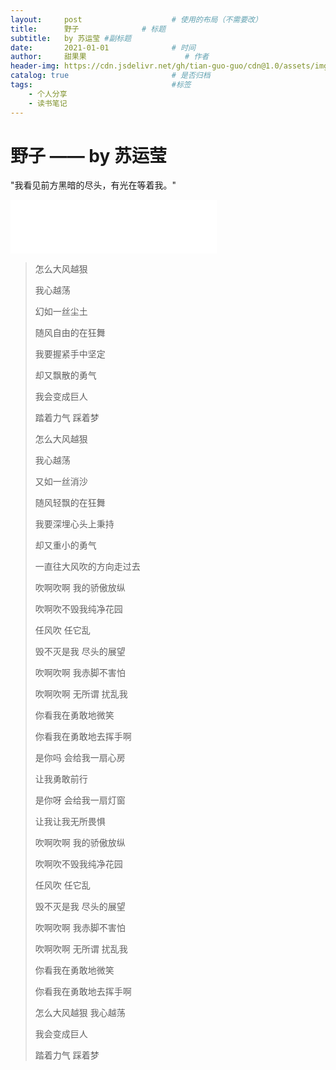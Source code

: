 ```yaml
---
layout:     post                    # 使用的布局（不需要改）
title:      野子              # 标题 
subtitle:   by 苏运莹 #副标题
date:       2021-01-01              # 时间
author:     甜果果                      # 作者
header-img: https://cdn.jsdelivr.net/gh/tian-guo-guo/cdn@1.0/assets/img/post-bg-swift2.jpg    #这篇文章标题背景图片
catalog: true                       # 是否归档
tags:                               #标签
    - 个人分享
    - 读书笔记
---
```


# 野子 —— by 苏运莹

"我看见前方黑暗的尽头，有光在等着我。"

<iframe frameborder="no" border="0" marginwidth="0" marginheight="0" width=330 height=86 src="//music.163.com/outchain/player?type=2&id=36229051&auto=1&height=66"></iframe>

>怎么大风越狠
>
>我心越荡
>
>幻如一丝尘土
>
>随风自由的在狂舞
>
>我要握紧手中坚定
>
>却又飘散的勇气
>
>我会变成巨人
>
>踏着力气 踩着梦
>
>怎么大风越狠
>
>我心越荡
>
>又如一丝消沙
>
>随风轻飘的在狂舞
>
>我要深埋心头上秉持
>
>却又重小的勇气
>
>一直往大风吹的方向走过去
>
>吹啊吹啊 我的骄傲放纵
>
>吹啊吹不毁我纯净花园
>
>任风吹 任它乱
>
>毁不灭是我 尽头的展望
>
>吹啊吹啊 我赤脚不害怕
>
>吹啊吹啊 无所谓 扰乱我
>
>你看我在勇敢地微笑
>
>你看我在勇敢地去挥手啊
>
>是你吗 会给我一扇心房
>
>让我勇敢前行
>
>是你呀 会给我一扇灯窗
>
>让我让我无所畏惧
>
>吹啊吹啊 我的骄傲放纵
>
>吹啊吹不毁我纯净花园
>
>任风吹 任它乱
>
>毁不灭是我 尽头的展望
>
>吹啊吹啊 我赤脚不害怕
>
>吹啊吹啊 无所谓 扰乱我
>
>你看我在勇敢地微笑
>
>你看我在勇敢地去挥手啊
>
>怎么大风越狠 我心越荡
>
>我会变成巨人
>
>踏着力气 踩着梦

